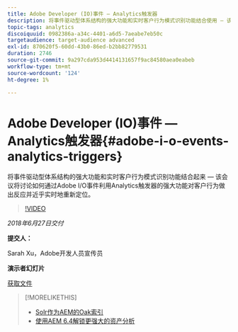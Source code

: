 ```yaml
---
title: Adobe Developer (IO)事件 — Analytics触发器
description: 将事件驱动型体系结构的强大功能和实时客户行为模式识别功能结合使用 — 该会议讨论如何通过Adobe Developer(Adobe I/O)事件利用Analytics触发器的强大功能对客户行为做出反应并近乎实时地重新定位。
topic-tags: analytics
discoiquuid: 0982386a-a34c-4401-a6d5-7aeabe7eb50c
targetaudience: target-audience advanced
exl-id: 870620f5-60dd-43b0-86ed-b2bb82779531
duration: 2746
source-git-commit: 9a297cda953d4414131657f9ac84580aea0eabeb
workflow-type: tm+mt
source-wordcount: '124'
ht-degree: 1%

---
```


# Adobe Developer (IO)事件 — Analytics触发器{#adobe-i-o-events-analytics-triggers}

将事件驱动型体系结构的强大功能和实时客户行为模式识别功能结合起来 — 该会议将讨论如何通过Adobe I/O事件利用Analytics触发器的强大功能对客户行为做出反应并近乎实时地重新定位。

>[!VIDEO](https://video.tv.adobe.com/v/22809/?quality=9)

*2018年6月27日交付*

**提交人：**

Sarah Xu，Adobe开发人员宣传员

**演示者幻灯片**

[获取文件](assets/gems+6+27+18+adobe+io+analytics+triggers.pdf)

<!--
[Get back to the Overview](https://helpx.adobe.com/experience-manager/kt/eseminars/gems/aem-index.html)
-->

>[!MORELIKETHIS]
>
>* [Solr作为AEM的Oak索引](solr-as-an-oak-index-for-aem.md)
>* [使用AEM 6.4解锁更强大的资产分析](https://helpx.adobe.com/experience-manager/kt/eseminars/experience-insider/exp-asset-analytics-64.html)

<!-- this link is broken: >* [Getting the most out of digital interactions with AEM and Analytics](https://helpx.adobe.com/experience-manager/kt/eseminars/ask-the-expert/aem-getting-the-most-out-of-digital-interactions-with-aem-and-analytics.html) 
-->
